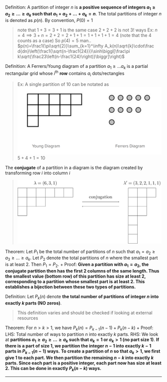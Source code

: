 Definition: 
A partition of integer $n$ is **a positive sequence of integers $a_1 \geq a_2 \geq \ldots \geq a_k$ such that $a_1 + a_2 + \ldots + a_k = n$**. The total partitions of integer $n$ is denoted as $p(n)$.
By convention, $P(0) = 1$
> note that $1 + 3 = 3+1$ is the same case
> $2 + 2 + 2$ is not $3!$ ways
> Ex: $n=4 \implies 3 + n = 2 + 2 = 2 + 1 + 1 = 1 + 1 + 1 +1 = 4$ (note that the $4$ counts as a case)
> So $p(4) =5$
> man.. $p(n)=\frac1{\pi\sqrt{2}}\sum_{k=1}^\infty A_k(n)\sqrt{k}\cdot\frac d{dn}\left(\frac1{\sqrt{n-\frac1{24}}}\sinh\biggl[\frac\pi k\sqrt{\frac23\left(n-\frac1{24}\right)}\biggr]\right)$

Definition:
A Ferrers/Young diagram of a partition $a_1 \geq \ldots a_k$ is a partial rectangular grid whose $i^\textrm{th}$ **row** contains $a_i$ dots/rectangles
> Ex: 
> A single partition of $10$ can be notated as
> ![](z_attachments/Pasted%20image%2020250912102329.png)
> $5 + 4 + 1 = 10$

The **conjugate** of a partition in a diagram is the diagram created by transforming row $i$ into column $i$
> ![](z_attachments/Pasted%20image%2020250912102725.png)

Theorem: 
Let $P_1$ be the total number of partitions of $n$ such that $a_1 = a_2 \geq a_3 \geq \ldots \geq a_k$. Let $P_2$ denote the total partitions of $n$ where the smallest part is at least $2$. Then $P_1 = P_2$.
+
Proof:
**Given a partition with $a_1 = a_2$, the conjugate partition then has the first 2 columns of the same length. Thus the smallest value (bottom row) of this partition has size at least 2, corresponding to a partition whose smallest part is at least 2. This establishes a bijection between these two types of partitions.**

Definition:
Let $P_k(n)$ denote **the total number of partitions of integer $n$ into exactly $k$ parts (NO zeros)**.
> This definition varies and should be checked if looking at external resources

Theorem:
For $n > k > 1$, we have $P_k(n) = P_{k-1}(n-1) + P_k(n-k)$
+
Proof:
LHS: 
Total number of ways to partition $n$ into exactly $k$ parts.
RHS: 
We look at **partitions $a_1 \geq a_2 \geq \ldots \geq a_k$ such that $a_k = 1$ or $a_k > 1$ (no part size 1)**.
**If there is a part of size 1, we partition the integer $n - 1$ into exactly $k - 1$ parts in $P_{k-1}(n-1)$ ways.**
**To create a partition of $n$ so that $a_k > 1$, we first give 1 to each part. We then partition the remaining $n - k$ into exactly $k$ parts. Since each part is a positive integer, each part now has size at least 2. This can be done in exactly $P_k (n-k)$ ways.**
***
